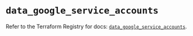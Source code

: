 # `data_google_service_accounts`

Refer to the Terraform Registry for docs: [`data_google_service_accounts`](https://registry.terraform.io/providers/hashicorp/google/6.18.0/docs/data-sources/service_accounts).
